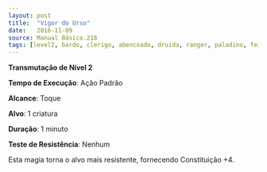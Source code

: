 ```yaml
---
layout: post
title:  "Vigor do Urso"
date:   2016-11-09
source: Manual Básico.218
tags: [level2, bardo, clerigo, abencoado, druida, ranger, paladino, feiticeiro, mago, transmutacao, padrao, toque, alvo, minuto, nenhum]
---
```


**Transmutação de Nível 2**

**Tempo de Execução**: Ação Padrão

**Alcance**: Toque

**Alvo**: 1 criatura

**Duração**: 1 minuto

**Teste de Resistência**: Nenhum

Esta magia torna o alvo mais resistente, fornecendo Constituição +4.
